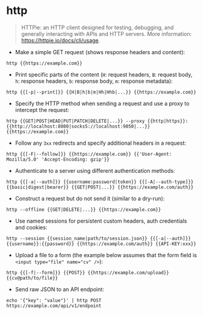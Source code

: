 # http

> HTTPie: an HTTP client designed for testing, debugging, and generally interacting with APIs and HTTP servers.
> More information: <https://httpie.io/docs/cli/usage>.

- Make a simple GET request (shows response headers and content):

`http {{https://example.com}}`

- Print specific parts of the content (`H`: request headers, `B`: request body, `h`: response headers, `b`: response body, `m`: response metadata):

`http {{[-p|--print]}} {{H|B|h|b|m|Hh|Hhb|...}} {{https://example.com}}`

- Specify the HTTP method when sending a request and use a proxy to intercept the request:

`http {{GET|POST|HEAD|PUT|PATCH|DELETE|...}} --proxy {{http|https}}:{{http://localhost:8080|socks5://localhost:9050|...}} {{https://example.com}}`

- Follow any `3xx` redirects and specify additional headers in a request:

`http {{[-F|--follow]}} {{https://example.com}} {{'User-Agent: Mozilla/5.0' 'Accept-Encoding: gzip'}}`

- Authenticate to a server using different authentication methods:

`http {{[-a|--auth]}} {{username:password|token}} {{[-A|--auth-type]}} {{basic|digest|bearer}} {{GET|POST|...}} {{https://example.com/auth}}`

- Construct a request but do not send it (similar to a dry-run):

`http --offline {{GET|DELETE|...}} {{https://example.com}}`

- Use named sessions for persistent custom headers, auth credentials and cookies:

`http --session {{session_name|path/to/session.json}} {{[-a|--auth]}} {{username}}:{{password}} {{https://example.com/auth}} {{API-KEY:xxx}}`

- Upload a file to a form (the example below assumes that the form field is `<input type="file" name="cv" />`):

`http {{[-f|--form]}} {{POST}} {{https://example.com/upload}} {{cv@path/to/file}}`

- Send raw JSON to an API endpoint:

`echo '{"key": "value"}' | http POST https://example.com/api/v1/endpoint`
